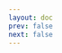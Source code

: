 ```yaml
---
layout: doc
prev: false
next: false
---
```


<CustomItemBox :item="{
  name: '《青铜道的奇遇》',
  icon: '/wiki/item/book_c_05.png',
  type: '书籍',
  description: '',
  params: {
    stack: 1,
    durability: -1 
  },
  obtain: {
    found: [],
    npc: [],
    shop: [],
    gardening: []
  }
}" />
